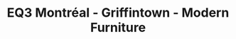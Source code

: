 ---
title: "EQ3 Montréal - Griffintown - Modern Furniture"
url: /montreal/eq3-montreal-griffintown-modern-furniture/
shop: furniture
---